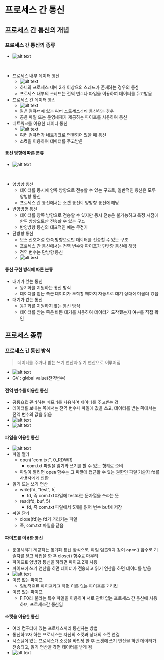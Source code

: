 # 프로세스 간 통신

## 프로세스 간 통신의 개념

### 프로세스 간 통신의 종류

- ![alt text](image.png)

<br>

- 프로세스 내부 데이터 통신
  - ![alt text](image-1.png)
  - 하나의 프로세스 내에 2개 이상으의 스레드가 존재하는 경우의 통신
  - 프로세스 내부의 스레드는 전역 변수나 파일을 이용하여 데이터를 주고받음
- 프로세스 간 데이터 통신
  - ![alt text](image-2.png)
  - 같은 컴퓨터에 있는 여러 프로세스끼리 통신하는 경우
  - 공용 파일 또는 운영체제가 제공하는 파이프를 사용하여 통신
- 네트워크를 이용한 데이터 통신
  - ![alt text](image-3.png)
  - 여러 컴퓨터가 네트워크로 연결되어 있을 때 통신
  - 소켓을 이용하여 데이터를 주고받음

#### 통신 방향에 따른 분류

- ![alt text](image-4.png)

<br>

- 양방향 통신
  - 데이터를 동시에 양쪽 방향으로 전송할 수 있는 구조로, 일반적인 통신은 모두 양방향 통신
  - 프로세스 간 통신에서는 소켓 통신이 양방향 통신에 해당
- 반양방향 통신
  - 데이터를 양쪽 방향으로 전송할 수 있지만 동시 전송은 불가능하고 특정 시점에 한쪽 방향으로만 전송할 수 있는 구조
  - 반양방향 통신의 대표적인 예는 무전기
- 단뱡향 통신
  - 모스 신호처럼 한쪽 방향으로만 데이터를 전송할 수 있는 구조
  - 프로세스 간 통신에서는 전역 변수와 파이프가 단방향 통신에 해당
  - 전역 변수는 단방향 통신
  - ![alt text](image-5.png)

#### 통신 구현 방식에 따른 분류

- 대기가 있는 통신
  - 동기화를 지원하는 통신 방식
  - 데이터를 받는 쪽은 데이터가 도착할 때까지 자동으로 대기 상태에 머물러 있음
- 대기가 없는 통신
  - 동기화를 지원하지 않는 통신 방식
  - 데이터를 받는 쪽은 바쁜 대기를 사용하여 데이터가 도착했는지 여부를 직접 확인

## 프로세스 종류

### 프로세스 간 통신 방식

> 데이터를 주거나 받는 쓰기 연산과 읽기 연산으로 이루어짐

- ![alt text](image-6.png)
- GV : global value(전역변수)

#### 전역 변수를 이용한 통신

- 공동으로 관리하는 메모리를 사용하여 데이터를 주고받는 것
- 데이터를 보내는 쪽에서는 전역 변수나 파일에 값을 쓰고, 데이터를 받는 쪽에서는 전역 변수의 값을 읽음
- ![alt text](image-7.png)
- ![alt text](image-8.png)

#### 파일을 이용한 통신

- ![alt text](image-9.png)
- 파일 열기
  - open("com.txt", O_RDWR)
    - com.txt 파일을 읽기와 쓰기를 할 수 있는 형태로 준비
  - 파일이 열리면 open 함수는 그 파일에 접근할 수 있는 권한인 파일 기술자 fd를 사용자에게 반환
- 읽기 또는 쓰기 연산
  - write(fd, "test", 5)
    - fd, 즉 com.txt 파일에 test라는 문자열을 쓰라는 뜻
  - read(fd, buf, 5)
    - fd, 즉 com.txt 파일에서 5개를 읽어 변수 buf에 저장
- 파일 닫기
  - close(fd)는 fd가 가리키는 파일
  - 즉, com.txt 파일을 닫음

#### 파이프를 이용한 통신

- 운영체제가 제공하는 동기화 통신 방식으로, 파일 입출력과 같이 open() 함수로 기술자를 얻고 작업을 한 후 close() 함수로 마무리
- 파이프로 양방향 통신을 하려면 파이프 2개 사용
- 파이프에 쓰기 연산을 하면 데이터가 전송되고 읽기 연산을 하면 데이터를 받음
- ![alt text](image-10.png)
- 이름 없는 파이프
  - 일반적으로 파이프라고 하면 이름 없는 파이프를 가리킴
- 이름 있는 파이프
  - FIFO라 불리는 특수 파일을 이용하며 서로 관련 없는 프로세스 간 통신에 사용하며, 프로세스간 통신임

#### 소켓을 이용한 통신

- 여러 컴퓨터에 있는 프로세스끼리 통신하는 방법
- 통신하고자 하는 프로세스는 자신의 소켓과 상대의 소켓 연결
- 시스템에 있는 프로세스가 소켓을 바인딩 한 후 소켓에 쓰기 연산을 하면 데이터가 전송되고, 읽기 연산을 하면 데이터를 받게 됨
- ![alt text](image-11.png)
